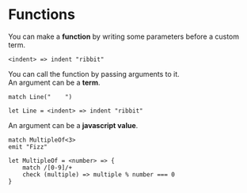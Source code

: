 # Functions

You can make a **function** by writing some parameters before a custom term.

```
<indent> => indent "ribbit"
```

You can call the function by passing arguments to it.\
An argument can be a **term**.

```
match Line("    ")

let Line = <indent> => indent "ribbit"
```

An argument can be a **javascript value**.

```
match MultipleOf<3>
emit "Fizz"

let MultipleOf = <number> => {
    match /[0-9]/+
    check (multiple) => multiple % number === 0
}
```
